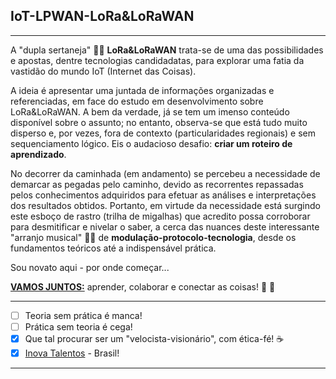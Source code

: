 ## IoT-LPWAN-LoRa&LoRaWAN
***
A "dupla sertaneja" :man_facepalming: **LoRa&LoRaWAN** trata-se de uma das possibilidades e apostas, dentre tecnologias candidadatas, para explorar uma fatia da vastidão do mundo IoT (Internet das Coisas). 

A ideia é apresentar uma juntada de informações organizadas e referenciadas, em face do estudo em desenvolvimento sobre LoRa&LoRaWAN. A bem da verdade, já se tem um imenso conteúdo disponível sobre o assunto; no entanto, observa-se que está tudo muito disperso e, por vezes, fora de contexto (particularidades regionais) e sem sequenciamento lógico. Eis o audacioso desafio: **criar um roteiro de aprendizado**.

No decorrer da caminhada (em andamento) se percebeu a necessidade de demarcar as pegadas pelo caminho, devido as recorrentes repassadas pelos conhecimentos adquiridos para efetuar as análises e interpretações dos resultados obtidos. Portanto, em virtude da necessidade está surgindo este esboço de rastro (trilha de migalhas) que acredito possa corroborar para desmitificar e nivelar o saber, a cerca das nuances deste interessante "arranjo musical" :man_facepalming: de **modulação-protocolo-tecnologia**, desde os fundamentos teóricos até a indispensável prática. 

Sou novato aqui - por onde começar...

[**VAMOS JUNTOS:**](https://github.com/Mario-Camara/IoT-LPWAN-LoRa-LoRaWAN/wiki/Capa:-modula%C3%A7%C3%A3o-LoRA,-protocolo-LoRaWAN-e-um-ecossistema-a-mais.) aprender, colaborar e conectar as coisas! :fist_right: :fist_left:

***
- [ ] Teoria sem prática é manca!
- [ ] Prática sem teoria é cega!
- [x] Que tal procurar ser um "velocista-visionário", com ética-fé!   :coffee:
- [x] [Inova Talentos](https://www.portaldaindustria.com.br/inovatalentos/) - Brasil!
*** 
